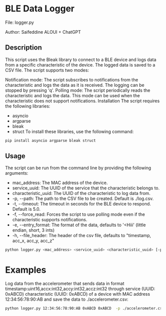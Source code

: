 # BLE Data Logger

File: logger.py

Author: Saifeddine ALOUI + ChatGPT
## Description
This script uses the Bleak library to connect to a BLE device and logs data from a specific characteristic of the device. The logged data is saved to a CSV file. The script supports two modes:

Notification mode: The script subscribes to notifications from the characteristic and logs the data as it is received. The logging can be stopped by pressing 'q'.
Polling mode: The script periodically reads the characteristic and logs the data. This mode can be used when the characteristic does not support notifications.
Installation
The script requires the following libraries:

- asyncio
- argparse
- bleak
- struct
To install these libraries, use the following command:

```bash
pip install asyncio argparse bleak struct
```
## Usage
The script can be run from the command line by providing the following arguments:

- mac_address: The MAC address of the device.
- service_uuid: The UUID of the service that the characteristic belongs to.
- characteristic_uuid: The UUID of the characteristic to log data from.
- -p, --path: The path to the CSV file to be created. Default is ./log.csv.
- -t, --timeout: The timeout in seconds for the BLE device to respond. Default is 5.0.
- -f, --force_read: Forces the script to use polling mode even if the characteristic supports notifications.
- -e, --entry_format: The format of the data, defaults to '<Hiii' (little endian, short, 3 ints)
- -h, --file_header: The header of the csv file, defaults to "timestamp, acc_x, acc_y, acc_z"

```bash
python logger.py <mac_address> <service_uuid> <characteristic_uuid> [-p <file_path>] [-t <timeout>] [-f] [-e <entry_format>] [-h <file_header>]
```
# Examples
Log data from the accelerometer that sends data in format timestamp:uint16,accx:int32,accy:int32,accz:int32 through service (UUID: 0xABCD)  characteristic (UUID: 0xABCD) of a device with MAC address 12:34:56:78:90:AB and save the data to ./accelerometer.csv:
```bash
python logger.py 12:34:56:78:90:AB 0xABCD 0xABCD  -p ./accelerometer.csv -H "timestamp, acc_x, acc_y, acc_z" -F "<Hiii"
```
